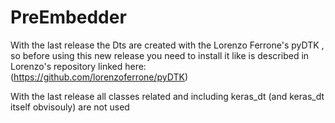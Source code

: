 # PreEmbedder

With the last release the Dts are created with the Lorenzo Ferrone's pyDTK , so before using this new release you need to install it like is described in Lorenzo's repository linked here: (https://github.com/lorenzoferrone/pyDTK)

With the last release all classes related and including keras_dt (and keras_dt itself obvisouly) are not used
